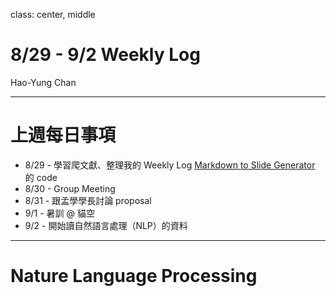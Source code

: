 class: center, middle

# 8/29 - 9/2 Weekly Log
Hao-Yung Chan

---

# 上週每日事項
* 8/29 - 學習爬文獻、整理我的 Weekly Log [Markdown to Slide Generator](http://github.com/katrina376/cae-weekly/) 的 code
* 8/30 - Group Meeting
* 8/31 - 跟孟學學長討論 proposal
* 9/1 - 暑訓 @ 貓空
* 9/2 - 開始讀自然語言處理（NLP）的資料 

---

# Nature Language Processing
